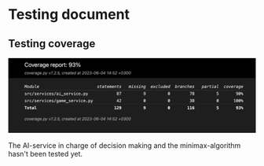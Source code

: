 # Testing document

## Testing coverage

![](./pictures/CoverageReport.png)

The AI-service in charge of decision making and the minimax-algorithm hasn't been tested yet.
